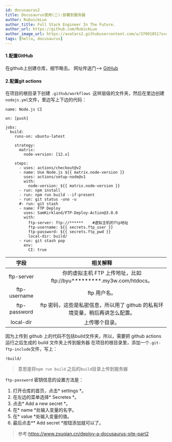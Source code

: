 ```yaml
---
id: docusaurus2
title: Docusaurus使用(二):部署到服务器
author: RubuickLuo
author_title: Full Stack Engineer In The Future.
author_url: https://github.com/RubickLuo
author_image_url: https://avatars2.githubusercontent.com/u/37091851?s=460&u=e40dc2d7c599eb8e32d86dad3a9a20c388f30b3b&v=4
tags: [hello, docusaurus]
---
```



#### 1.配置GitHub
在github上创建仓库，细节略去。
网址传送门-->
[GitHub](https://www.github.com)

<!--truncate-->

#### 2.配置git actions

在项目的根目录下创建 `.github/workflows `这样层级的文件夹，然后在里边创建`nodejs.yml`文件，里边写上下边的代码：

```
name: Node.js CI

on: [push]

jobs:
  build:
    runs-on: ubuntu-latest

    strategy:
      matrix:
        node-version: [12.x]

    steps:
      - uses: actions/checkout@v2
      - name: Use Node.js ${{ matrix.node-version }}
        uses: actions/setup-node@v1
        with:
          node-version: ${{ matrix.node-version }}
      - run: npm install
      - run: npm run build --if-present
      - run: git status -uno -u
      #- run: git stash
      - name: FTP Deploy
        uses: SamKirkland/FTP-Deploy-Action@3.0.0
        with:
          ftp-server: ftp://******    #虚拟主机的ftp地址
          ftp-username: ${{ secrets.ftp_user }}
          ftp-password: ${{ secrets.ftp_pwd }}
          local-dir: build/
      - run: git stash pop
        env:
          CI: true
```
字段|相关解释
|:-:|:-:|
ftp-server | 你的虚拟主机 FTP 上传地址，比如ftp://byu*********.my3w.com/htdocs。
ftp-username | ftp 用户名。
ftp-password | ftp 密码，这些是私密信息，所以用了 github 的私有环境变量，稍后再讲怎么配置。
local-dir | 上传哪个目录。

因为上传到 github 上的代码不包括build文件夹，所以，需要把 github actions 运行之后生成的 build 文件夹上传到服务器
在项目的根目录里，添加一个` .git-ftp-include `文件，写上：
```
!build/
```
> 意思是将`npm run build` 之后的` build `目录上传到服务器

` ftp-password ` 密钥信息的设置方法是：

1. 打开仓库的首页，点击* settings *。 
2. 在左边的菜单选择* Secretes *。
3. 点击* Add a new secret *。
4. 在* name *处输入变量的名字。
5. 在* value *处输入变量的值。
6. 最后点击** Add secret *按钮添加就可以了。

> 参考:https://www.zxuqian.cn/deploy-a-docusaurus-site-part2